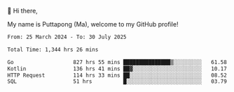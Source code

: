 👋 Hi there,

My name is Puttapong (Ma), welcome to my GitHub profile!

<!--START_SECTION:waka-->

```txt
From: 25 March 2024 - To: 30 July 2025

Total Time: 1,344 hrs 26 mins

Go                   827 hrs 55 mins ███████████████▒░░░░░░░░░   61.58 %
Kotlin               136 hrs 41 mins ██▓░░░░░░░░░░░░░░░░░░░░░░   10.17 %
HTTP Request         114 hrs 33 mins ██░░░░░░░░░░░░░░░░░░░░░░░   08.52 %
SQL                  51 hrs          █░░░░░░░░░░░░░░░░░░░░░░░░   03.79 %
```

<!--END_SECTION:waka-->
